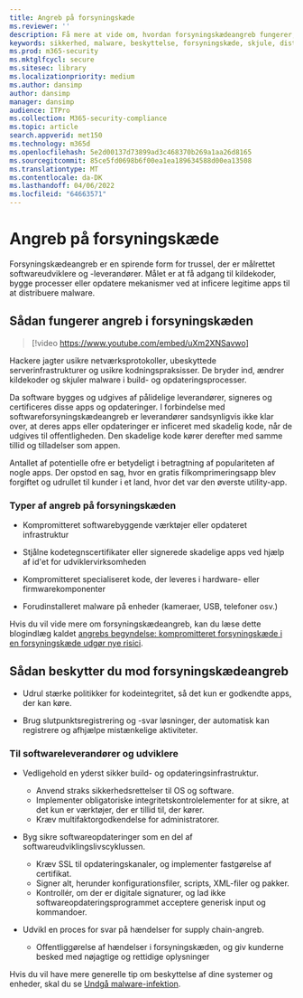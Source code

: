 ```yaml
---
title: Angreb på forsyningskæde
ms.reviewer: ''
description: Få mere at vide om, hvordan forsyningskædeangreb fungerer, leverer malware på dine enheder, og hvad du kan gøre for at beskytte dig selv
keywords: sikkerhed, malware, beskyttelse, forsyningskæde, skjule, distribuere, tillid, kompromitteret
ms.prod: m365-security
ms.mktglfcycl: secure
ms.sitesec: library
ms.localizationpriority: medium
ms.author: dansimp
author: dansimp
manager: dansimp
audience: ITPro
ms.collection: M365-security-compliance
ms.topic: article
search.appverid: met150
ms.technology: m365d
ms.openlocfilehash: 5e2d00137d73899ad3c468370b269a1aa26d8165
ms.sourcegitcommit: 85ce5fd0698b6f00ea1ea189634588d00ea13508
ms.translationtype: MT
ms.contentlocale: da-DK
ms.lasthandoff: 04/06/2022
ms.locfileid: "64663571"
---
```

# <a name="supply-chain-attacks"></a>Angreb på forsyningskæde

Forsyningskædeangreb er en spirende form for trussel, der er målrettet softwareudviklere og -leverandører. Målet er at få adgang til kildekoder, bygge processer eller opdatere mekanismer ved at inficere legitime apps til at distribuere malware.  

## <a name="how-supply-chain-attacks-work"></a>Sådan fungerer angreb i forsyningskæden

> [!video https://www.youtube.com/embed/uXm2XNSavwo]

Hackere jagter usikre netværksprotokoller, ubeskyttede serverinfrastrukturer og usikre kodningspraksisser. De bryder ind, ændrer kildekoder og skjuler malware i build- og opdateringsprocesser.  

Da software bygges og udgives af pålidelige leverandører, signeres og certificeres disse apps og opdateringer. I forbindelse med softwareforsyningskædeangreb er leverandører sandsynligvis ikke klar over, at deres apps eller opdateringer er inficeret med skadelig kode, når de udgives til offentligheden. Den skadelige kode kører derefter med samme tillid og tilladelser som appen.  

Antallet af potentielle ofre er betydeligt i betragtning af populariteten af nogle apps. Der opstod en sag, hvor en gratis filkomprimeringsapp blev forgiftet og udrullet til kunder i et land, hvor det var den øverste utility-app.

### <a name="types-of-supply-chain-attacks"></a>Typer af angreb på forsyningskæden

* Kompromitteret softwarebyggende værktøjer eller opdateret infrastruktur

* Stjålne kodetegnscertifikater eller signerede skadelige apps ved hjælp af id'et for udviklervirksomheden

* Kompromitteret specialiseret kode, der leveres i hardware- eller firmwarekomponenter

* Forudinstalleret malware på enheder (kameraer, USB, telefoner osv.)

Hvis du vil vide mere om forsyningskædeangreb, kan du læse dette blogindlæg kaldet [angrebs begyndelse: kompromitteret forsyningskæde i en forsyningskæde udgør nye risici](https://cloudblogs.microsoft.com/microsoftsecure/2018/07/26/attack-inception-compromised-supply-chain-within-a-supply-chain-poses-new-risks/).

## <a name="how-to-protect-against-supply-chain-attacks"></a>Sådan beskytter du mod forsyningskædeangreb

* Udrul stærke politikker for kodeintegritet, så det kun er godkendte apps, der kan køre.

* Brug slutpunktsregistrering og -svar løsninger, der automatisk kan registrere og afhjælpe mistænkelige aktiviteter.

### <a name="for-software-vendors-and-developers"></a>Til softwareleverandører og udviklere

* Vedligehold en yderst sikker build- og opdateringsinfrastruktur.
  * Anvend straks sikkerhedsrettelser til OS og software.
  * Implementer obligatoriske integritetskontrolelementer for at sikre, at det kun er værktøjer, der er tillid til, der kører.
  * Kræv multifaktorgodkendelse for administratorer.

* Byg sikre softwareopdateringer som en del af softwareudviklingslivscyklussen.
  * Kræv SSL til opdateringskanaler, og implementer fastgørelse af certifikat.
  * Signer alt, herunder konfigurationsfiler, scripts, XML-filer og pakker.
  * Kontrollér, om der er digitale signaturer, og lad ikke softwareopdateringsprogrammet acceptere generisk input og kommandoer.

* Udvikl en proces for svar på hændelser for supply chain-angreb.
  * Offentliggørelse af hændelser i forsyningskæden, og giv kunderne besked med nøjagtige og rettidige oplysninger

Hvis du vil have mere generelle tip om beskyttelse af dine systemer og enheder, skal du se [Undgå malware-infektion](prevent-malware-infection.md).

